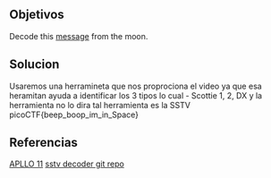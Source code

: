 
## Objetivos
Decode this [message](https://jupiter.challenges.picoctf.org/static/d6fcea5e3c6433680ea4f914e24fab61/message.wav) from the moon.

## Solucion
Usaremos una herramineta que nos proprociona el video ya que esa heramitan ayuda a identificar los  3 tipos lo cual -   Scottie 1, 2, DX y la herramienta no lo dira 
tal herramienta es la SSTV
picoCTF{beep_boop_im_in_Space}


## Referencias
[APLLO 11](https://en.wikipedia.org/wiki/Apollo_11_missing_tapes)
[sstv decoder git repo](https://github.com/colaclanth/sstv)
